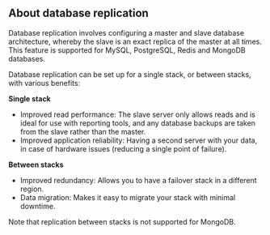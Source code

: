 <!-- usedin: [ _legacy_docker/Databases/database-replication.md, _maestro/Databases/database-replication.md, _node/Databases/database-replication.md, _rails/databases/database-replication.md] -->


## About database replication

Database replication involves configuring a master and slave database architecture, whereby the slave is an exact replica of the master at all times. This feature is supported for MySQL, PostgreSQL, Redis and MongoDB databases.

Database replication can be set up for a single stack, or between stacks, with various benefits:


**Single stack**

- Improved read performance: The slave server only allows reads and is ideal for use with reporting tools, and any database backups are taken from the slave rather than the master.
- Improved application reliability: Having a second server with your data, in case of hardware issues (reducing a single point of failure).

**Between stacks**

- Improved redundancy: Allows you to have a failover stack in a different region.
- Data migration: Makes it easy to migrate your stack with minimal downtime.

Note that replication between stacks is not supported for MongoDB.
